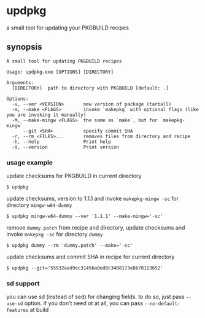 # updpkg

a small tool for updating your PKGBUILD recipes

## synopsis

```
A small tool for updating PKGBUILD recipes

Usage: updpkg.exe [OPTIONS] [DIRECTORY]

Arguments:
  [DIRECTORY]  path to directory with PKGBUILD [default: .]

Options:
  -v, --ver <VERSION>       new version of package (tarball)
  -m, --make <FLAGS>        invoke `makepkg` with optional flags (like you are invoking it manually)
  -M, --make-mingw <FLAGS>  the same as `make`, but for `makepkg-mingw`
      --git <SHA>           specify commit SHA
  -r, --rm <FILES>...       removes files from directory and recipe
  -h, --help                Print help
  -V, --version             Print version
```

### usage example

update checksums for PKGBUILD in current directory

```console
$ updpkg
```

update checksums, version to 1.1.1 and invoke `makepkg-mingw -sc` for directory `mingw-w64-dummy`

```console
$ updpkg mingw-w64-dummy --ver '1.1.1' --make-mingw='-sc'
```

remove `dummy.patch` from recipe and directory, update checksums and invoke `makepkg -sc` for
directory `dummy`

```console
$ updpkg dummy --rm 'dummy.patch' --make='-sc'
```

update checksums and commit SHA in recipe for current directory

```console
$ updpkg --git='55932aad9ec31456a0ed8c3488173e8b78113652'
```

### sd support

you can use sd (instead of sed) for changing fields. to do so, just pass `--use-sd` option. if you
don't need ot at all, you can pass `--no-default-features` at build
